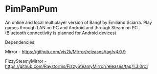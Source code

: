 # PimPamPum
An online and local multiplayer version of Bang! by Emiliano Sciarra. Play games through LAN on PC and Android and through Steam on PC.
(Bluetooth connectivity is planned for Android devices)

Dependencies:

Mirror - https://github.com/vis2k/Mirror/releases/tag/v4.0.9

FizzySteamyMirror - https://github.com/Raystorms/FizzySteamyMirror/releases/tag/1.3.0rc1
